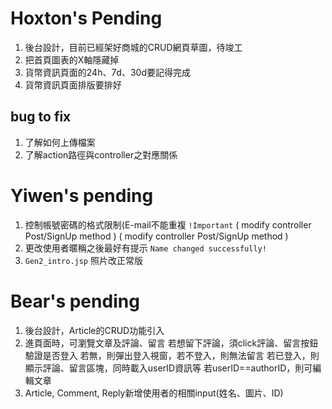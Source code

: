 # Hoxton's Pending

1. 後台設計，目前已經架好商城的CRUD網頁草圖，待竣工
2. 把首頁圖表的X軸隱藏掉
3. 貨幣資訊頁面的24h、7d、30d要記得完成
4. 貨幣資訊頁面排版要排好

## bug to fix
1. 了解如何上傳檔案
2. 了解action路徑與controller之對應關係



# Yiwen's pending
1. 控制帳號密碼的格式限制(E-mail不能重複 `!Important` ( modify controller Post/SignUp method )
    ( modify controller Post/SignUp method )
2. 更改使用者暱稱之後最好有提示 `Name changed successfully!`
3. `Gen2_intro.jsp` 照片改正常版



# Bear's pending
1. 後台設計，Article的CRUD功能引入
2. 進頁面時，可瀏覽文章及評論、留言
   若想留下評論，須click評論、留言按鈕
   驗證是否登入
   若無，則彈出登入視窗，若不登入，則無法留言
   若已登入，則顯示評論、留言區塊，同時載入userID資訊等
   若userID==authorID，則可編輯文章
3. Article, Comment, Reply新增使用者的相關input(姓名、圖片、ID)

